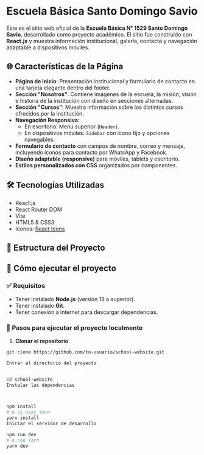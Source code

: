 # Escuela Básica Santo Domingo Savio

Este es el sitio web oficial de la **Escuela Básica N° 1529 Santo Domingo Savio**, desarrollado como proyecto académico. El sitio fue construido con **React.js** y muestra información institucional, galería, contacto y navegación adaptable a dispositivos móviles.

## 🌐 Características de la Página

- **Página de Inicio**: Presentación institucional y formulario de contacto en una tarjeta elegante dentro del footer.
- **Sección "Nosotros"**: Contiene imágenes de la escuela, la misión, visión e historia de la institución con diseño en secciones alternadas.
- **Sección "Cursos"**: Muestra información sobre los distintos cursos ofrecidos por la institución.
- **Navegación Responsiva**:
  - En escritorio: Menú superior (`Header`).
  - En dispositivos móviles: `Sidebar` con icono fijo y opciones navegables.
- **Formulario de contacto** con campos de nombre, correo y mensaje, incluyendo íconos para contacto por WhatsApp y Facebook.
- **Diseño adaptable (responsive)** para móviles, tablets y escritorio.
- **Estilos personalizados con CSS** organizados por componentes.

## 🛠️ Tecnologías Utilizadas

- React.js
- React Router DOM
- Vite
- HTML5 & CSS3
- Iconos: [React Icons](https://react-icons.github.io/react-icons/)

## 📁 Estructura del Proyecto


## 🚀 Cómo ejecutar el proyecto

### ✅ Requisitos

- Tener instalado **Node.js** (versión 18 o superior).
- Tener instalado **Git**.
- Tener conexión a internet para descargar dependencias.

### 🧩 Pasos para ejecutar el proyecto localmente

1. **Clonar el repositorio**
```bash
git clone https://github.com/tu-usuario/school-website.git

Entrar al directorio del proyecto


cd school-website
Instalar las dependencias



npm install
# o si usas Yarn
yarn install
Iniciar el servidor de desarrollo

npm run dev
# o con Yarn
yarn dev

